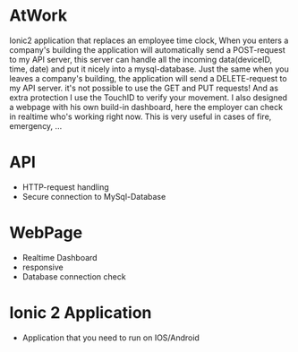 # AtWork
Ionic2 application that replaces an employee time clock, When you enters a company's building the application will automatically send a POST-request to my API server, this server can handle all the incoming data(deviceID, time, date) and put it nicely into a mysql-database. Just the same when you leaves a company's building, the application will send a DELETE-request to my API server. it's not possible to use the GET and PUT requests! And as extra protection I use the TouchID to verify your movement.
I also designed a webpage with his own build-in dashboard, here the employer can check in realtime who's working right now. This is very useful in cases of fire, emergency, ...

# API
<ul><li>HTTP-request handling</li>
<li>Secure connection to MySql-Database</li></ul>

# WebPage

<ul><li>Realtime Dashboard</li>
<li>responsive</li>
<li>Database connection check</li></ul>

# Ionic 2 Application

<ul><li>Application that you need to run on IOS/Android</li></ul>

